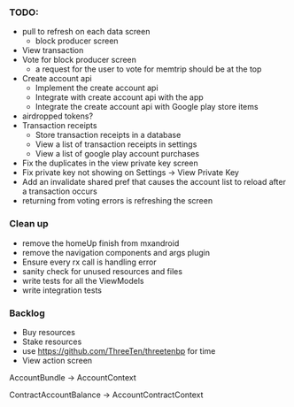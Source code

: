### TODO:
- pull to refresh on each data screen
    - block producer screen
- View transaction
- Vote for block producer screen
    - a request for the user to vote for memtrip should be at the top
- Create account api 
    - Implement the create account api 
    - Integrate with create account api with the app
    - Integrate the create account api with Google play store items
- airdropped tokens?
- Transaction receipts 
    - Store transaction receipts in a database
    - View a list of transaction receipts in settings
    - View a list of google play account purchases
- Fix the duplicates in the view private key screen
- Fix private key not showing on Settings -> View Private Key
- Add an invalidate shared pref that causes the account list to reload after a transaction occurs
- returning from voting errors is refreshing the screen

### Clean up
- remove the homeUp finish from mxandroid
- remove the navigation components and args plugin
- Ensure every rx call is handling error
- sanity check for unused resources and files
- write tests for all the ViewModels
- write integration tests

### Backlog
- Buy resources
- Stake resources
- use https://github.com/ThreeTen/threetenbp for time
- View action screen

AccountBundle -> AccountContext

ContractAccountBalance -> AccountContractContext
